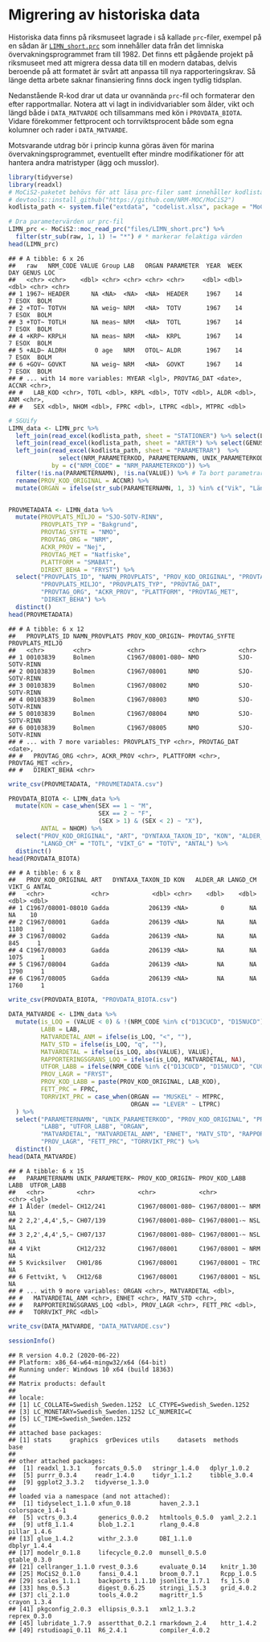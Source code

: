 Migrering av historiska data
================

Historiska data finns på riksmuseet lagrade i så kallade `prc`-filer,
exempel på en sådan är
[`LIMN_short.prc`](https://raw.githubusercontent.com/NRM-MOC/migrering_prc/main/files/LIMN_short.prc)
som innehåller data från det limniska övervakningsprogrammet fram till
1982. Det finns ett pågående projekt på riksmuseet med att migrera dessa
data till en modern databas, delvis beroende på att formatet är svårt
att anpassa till nya rapporteringskrav. Så länge detta arbete saknar
finansiering finns dock ingen tydlig tidsplan.

Nedanstående R-kod drar ut data ur ovannända `prc`-fil och formaterar
den efter rapportmallar. Notera att vi lagt in individvariabler som
ålder, vikt och längd både i `DATA_MATVARDE` och tillsammans med kön i
`PROVDATA_BIOTA`. Vidare förekommer fettprocent och torrviktsprocent
både som egna kolumner och rader i `DATA_MATVARDE`.

Motsvarande utdrag bör i princip kunna göras även för marina
övervakningsprogrammet, eventuellt efter mindre modifikationer för att
hantera andra matristyper (ägg och musslor).

``` r
library(tidyverse)
library(readxl)
# MoCiS2-paketet behövs för att läsa prc-filer samt innehåller kodlista
# devtools::install_github("https://github.com/NRM-MOC/MoCiS2")
kodlista_path <- system.file("extdata", "codelist.xlsx", package = "MoCiS2")

# Dra parametervärden ur prc-fil
LIMN_prc <- MoCiS2::moc_read_prc("files/LIMN_short.prc") %>% 
  filter(str_sub(raw, 1, 1) != "*") # * markerar felaktiga värden
head(LIMN_prc)
```

    ## # A tibble: 6 x 26
    ##   raw   NRM_CODE VALUE Group LAB   ORGAN PARAMETER  YEAR  WEEK   DAY GENUS LOC  
    ##   <chr> <chr>    <dbl> <chr> <chr> <chr> <chr>     <dbl> <dbl> <dbl> <chr> <chr>
    ## 1 1967~ HEADER      NA <NA>  <NA>  <NA>  HEADER     1967    14     7 ESOX  BOLM 
    ## 2 +TOT~ TOTVH       NA weig~ NRM   <NA>  TOTV       1967    14     7 ESOX  BOLM 
    ## 3 +TOT~ TOTLH       NA meas~ NRM   <NA>  TOTL       1967    14     7 ESOX  BOLM 
    ## 4 +KRP~ KRPLH       NA meas~ NRM   <NA>  KRPL       1967    14     7 ESOX  BOLM 
    ## 5 +ALD~ ALDRH        0 age   NRM   OTOL~ ALDR       1967    14     7 ESOX  BOLM 
    ## 6 +GOV~ GOVKT       NA weig~ NRM   <NA>  GOVKT      1967    14     7 ESOX  BOLM 
    ## # ... with 14 more variables: MYEAR <lgl>, PROVTAG_DAT <date>, ACCNR <chr>,
    ## #   LAB_KOD <chr>, TOTL <dbl>, KRPL <dbl>, TOTV <dbl>, ALDR <dbl>, ANM <chr>,
    ## #   SEX <dbl>, NHOM <dbl>, FPRC <dbl>, LTPRC <dbl>, MTPRC <dbl>

``` r
# SGUify
LIMN_data <- LIMN_prc %>% 
  left_join(read_excel(kodlista_path, sheet = "STATIONER") %>% select(LOC, PROVPLATS_ID, NAMN_PROVPLATS)) %>% 
  left_join(read_excel(kodlista_path, sheet = "ARTER") %>% select(GENUS, ART, DYNTAXA_TAXON_ID)) %>% 
  left_join(read_excel(kodlista_path, sheet = "PARAMETRAR")  %>%
              select(NRM_PARAMETERKOD, PARAMETERNAMN, UNIK_PARAMETERKOD, ENHET, MATOSAKERHET_ENHET, PROV_LAGR),
            by = c("NRM_CODE" = "NRM_PARAMETERKOD")) %>% 
  filter(!is.na(PARAMETERNAMN), !is.na(VALUE)) %>% # Ta bort parametrar som saknas i kodlista (skall ej rapporteras) samt de som saknar värde
  rename(PROV_KOD_ORIGINAL = ACCNR) %>% 
  mutate(ORGAN = ifelse(str_sub(PARAMETERNAMN, 1, 3) %in% c("Vik", "Län", "Åld"), "HELKROPP", ORGAN)) 


PROVMETADATA <- LIMN_data %>% 
  mutate(PROVPLATS_MILJO = "SJO-SOTV-RINN",
         PROVPLATS_TYP = "Bakgrund",
         PROVTAG_SYFTE = "NMO",
         PROVTAG_ORG = "NRM",
         ACKR_PROV = "Nej",
         PROVTAG_MET = "Natfiske",
         PLATTFORM = "SMABAT",
         DIREKT_BEHA = "FRYST") %>% 
  select("PROVPLATS_ID", "NAMN_PROVPLATS", "PROV_KOD_ORIGINAL", "PROVTAG_SYFTE", 
         "PROVPLATS_MILJO", "PROVPLATS_TYP", "PROVTAG_DAT", 
         "PROVTAG_ORG", "ACKR_PROV", "PLATTFORM", "PROVTAG_MET", 
         "DIREKT_BEHA") %>% 
  distinct()
head(PROVMETADATA)
```

    ## # A tibble: 6 x 12
    ##   PROVPLATS_ID NAMN_PROVPLATS PROV_KOD_ORIGIN~ PROVTAG_SYFTE PROVPLATS_MILJO
    ##   <chr>        <chr>          <chr>            <chr>         <chr>          
    ## 1 00103839     Bolmen         C1967/08001-080~ NMO           SJO-SOTV-RINN  
    ## 2 00103839     Bolmen         C1967/08001      NMO           SJO-SOTV-RINN  
    ## 3 00103839     Bolmen         C1967/08002      NMO           SJO-SOTV-RINN  
    ## 4 00103839     Bolmen         C1967/08003      NMO           SJO-SOTV-RINN  
    ## 5 00103839     Bolmen         C1967/08004      NMO           SJO-SOTV-RINN  
    ## 6 00103839     Bolmen         C1967/08005      NMO           SJO-SOTV-RINN  
    ## # ... with 7 more variables: PROVPLATS_TYP <chr>, PROVTAG_DAT <date>,
    ## #   PROVTAG_ORG <chr>, ACKR_PROV <chr>, PLATTFORM <chr>, PROVTAG_MET <chr>,
    ## #   DIREKT_BEHA <chr>

``` r
write_csv(PROVMETADATA, "PROVMETADATA.csv")
```

``` r
PROVDATA_BIOTA <- LIMN_data %>% 
  mutate(KON = case_when(SEX == 1 ~ "M",
                         SEX == 2 ~ "F",
                         (SEX > 1) & (SEX < 2) ~ "X"),
         ANTAL = NHOM) %>% 
  select("PROV_KOD_ORIGINAL", "ART", "DYNTAXA_TAXON_ID", "KON", "ALDER_AR" = "ALDR", 
         "LANGD_CM" = "TOTL", "VIKT_G" = "TOTV", "ANTAL") %>% 
  distinct()
head(PROVDATA_BIOTA)
```

    ## # A tibble: 6 x 8
    ##   PROV_KOD_ORIGINAL ART   DYNTAXA_TAXON_ID KON   ALDER_AR LANGD_CM VIKT_G ANTAL
    ##   <chr>             <chr>            <dbl> <chr>    <dbl>    <dbl>  <dbl> <dbl>
    ## 1 C1967/08001-08010 Gadda           206139 <NA>         0       NA     NA    10
    ## 2 C1967/08001       Gadda           206139 <NA>        NA       NA   1180     1
    ## 3 C1967/08002       Gadda           206139 <NA>        NA       NA    845     1
    ## 4 C1967/08003       Gadda           206139 <NA>        NA       NA   1075     1
    ## 5 C1967/08004       Gadda           206139 <NA>        NA       NA   1790     1
    ## 6 C1967/08005       Gadda           206139 <NA>        NA       NA   1760     1

``` r
write_csv(PROVDATA_BIOTA, "PROVDATA_BIOTA.csv")
```

``` r
DATA_MATVARDE <- LIMN_data %>% 
  mutate(is_LOQ = (VALUE < 0) & !(NRM_CODE %in% c("D13CUCD", "D15NUCD")),
         LABB = LAB,
         MATVARDETAL_ANM = ifelse(is_LOQ, "<", ""),
         MATV_STD = ifelse(is_LOQ, "q", ""),
         MATVARDETAL = ifelse(is_LOQ, abs(VALUE), VALUE),
         RAPPORTERINGSGRANS_LOQ = ifelse(is_LOQ, MATVARDETAL, NA),
         UTFOR_LABB = ifelse(NRM_CODE %in% c("D13CUCD", "D15NUCD", "CUCD", "NUCD"), "UC Davies", NA),
         PROV_LAGR = "FRYST",
         PROV_KOD_LABB = paste(PROV_KOD_ORIGINAL, LAB_KOD),
         FETT_PRC = FPRC,
         TORRVIKT_PRC = case_when(ORGAN == "MUSKEL" ~ MTPRC,
                                  ORGAN == "LEVER" ~ LTPRC)
  ) %>% 
  select("PARAMETERNAMN", "UNIK_PARAMETERKOD", "PROV_KOD_ORIGINAL", "PROV_KOD_LABB",
         "LABB", "UTFOR_LABB", "ORGAN", 
         "MATVARDETAL", "MATVARDETAL_ANM", "ENHET", "MATV_STD", "RAPPORTERINGSGRANS_LOQ", 
         "PROV_LAGR", "FETT_PRC", "TORRVIKT_PRC") %>% 
  distinct()
head(DATA_MATVARDE)
```

    ## # A tibble: 6 x 15
    ##   PARAMETERNAMN UNIK_PARAMETERK~ PROV_KOD_ORIGIN~ PROV_KOD_LABB LABB  UTFOR_LABB
    ##   <chr>         <chr>            <chr>            <chr>         <chr> <lgl>     
    ## 1 Ålder (medel~ CH12/241         C1967/08001-080~ C1967/08001-~ NRM   NA        
    ## 2 2,2',4,4',5,~ CH07/139         C1967/08001-080~ C1967/08001-~ NSL   NA        
    ## 3 2,2',4,4',5,~ CH07/137         C1967/08001-080~ C1967/08001-~ NSL   NA        
    ## 4 Vikt          CH12/232         C1967/08001      C1967/08001 ~ NRM   NA        
    ## 5 Kvicksilver   CH01/86          C1967/08001      C1967/08001 ~ TRC   NA        
    ## 6 Fettvikt, %   CH12/68          C1967/08001      C1967/08001 ~ NSL   NA        
    ## # ... with 9 more variables: ORGAN <chr>, MATVARDETAL <dbl>,
    ## #   MATVARDETAL_ANM <chr>, ENHET <chr>, MATV_STD <chr>,
    ## #   RAPPORTERINGSGRANS_LOQ <dbl>, PROV_LAGR <chr>, FETT_PRC <dbl>,
    ## #   TORRVIKT_PRC <dbl>

``` r
write_csv(DATA_MATVARDE, "DATA_MATVARDE.csv")
```

``` r
sessionInfo()
```

    ## R version 4.0.2 (2020-06-22)
    ## Platform: x86_64-w64-mingw32/x64 (64-bit)
    ## Running under: Windows 10 x64 (build 18363)
    ## 
    ## Matrix products: default
    ## 
    ## locale:
    ## [1] LC_COLLATE=Swedish_Sweden.1252  LC_CTYPE=Swedish_Sweden.1252   
    ## [3] LC_MONETARY=Swedish_Sweden.1252 LC_NUMERIC=C                   
    ## [5] LC_TIME=Swedish_Sweden.1252    
    ## 
    ## attached base packages:
    ## [1] stats     graphics  grDevices utils     datasets  methods   base     
    ## 
    ## other attached packages:
    ##  [1] readxl_1.3.1    forcats_0.5.0   stringr_1.4.0   dplyr_1.0.2    
    ##  [5] purrr_0.3.4     readr_1.4.0     tidyr_1.1.2     tibble_3.0.4   
    ##  [9] ggplot2_3.3.2   tidyverse_1.3.0
    ## 
    ## loaded via a namespace (and not attached):
    ##  [1] tidyselect_1.1.0 xfun_0.18        haven_2.3.1      colorspace_1.4-1
    ##  [5] vctrs_0.3.4      generics_0.0.2   htmltools_0.5.0  yaml_2.2.1      
    ##  [9] utf8_1.1.4       blob_1.2.1       rlang_0.4.8      pillar_1.4.6    
    ## [13] glue_1.4.2       withr_2.3.0      DBI_1.1.0        dbplyr_1.4.4    
    ## [17] modelr_0.1.8     lifecycle_0.2.0  munsell_0.5.0    gtable_0.3.0    
    ## [21] cellranger_1.1.0 rvest_0.3.6      evaluate_0.14    knitr_1.30      
    ## [25] MoCiS2_0.1.0     fansi_0.4.1      broom_0.7.1      Rcpp_1.0.5      
    ## [29] scales_1.1.1     backports_1.1.10 jsonlite_1.7.1   fs_1.5.0        
    ## [33] hms_0.5.3        digest_0.6.25    stringi_1.5.3    grid_4.0.2      
    ## [37] cli_2.1.0        tools_4.0.2      magrittr_1.5     crayon_1.3.4    
    ## [41] pkgconfig_2.0.3  ellipsis_0.3.1   xml2_1.3.2       reprex_0.3.0    
    ## [45] lubridate_1.7.9  assertthat_0.2.1 rmarkdown_2.4    httr_1.4.2      
    ## [49] rstudioapi_0.11  R6_2.4.1         compiler_4.0.2

